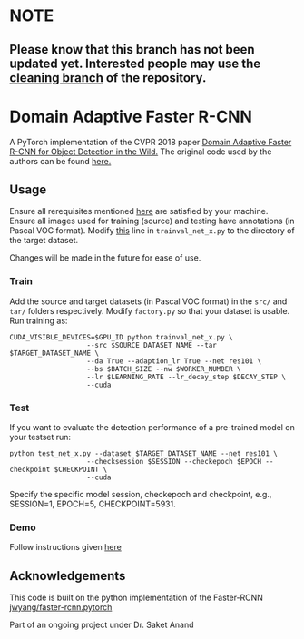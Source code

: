 # NOTE
## Please know that this branch has not been updated yet. Interested people may use the [cleaning branch](https://github.com/divyam02/dafrcnn-pytorch/tree/cleaning) of the repository.

# Domain Adaptive Faster R-CNN

A PyTorch implementation of the CVPR 2018 paper [Domain Adaptive Faster R-CNN for Object Detection in the Wild.](https://arxiv.org/pdf/1803.03243)
The original code used by the authors can be found [here.](https://github.com/yuhuayc/da-faster-rcnn)

## Usage
Ensure all rerequisites mentioned [here](https://github.com/jwyang/faster-rcnn.pytorch) are satisfied by your machine.
Ensure all images used for training (source) and testing have annotations (in Pascal VOC format).
Modify [this](https://github.com/divyam02/dafrcnn-pytorch/blob/e22be667140b7dcfca4325a8e7bb9f325048e124/trainval_net_x.py#L696) line in `trainval_net_x.py` to the directory of the target dataset.

Changes will be made in the future for ease of use.

### Train
Add the source and target datasets (in Pascal VOC format) in the `src/` and `tar/` folders respectively.
Modify `factory.py` so that your dataset is usable.
Run training as:
```
CUDA_VISIBLE_DEVICES=$GPU_ID python trainval_net_x.py \
                   --src $SOURCE_DATASET_NAME --tar $TARGET_DATASET_NAME \
                   --da True --adaption_lr True --net res101 \
                   --bs $BATCH_SIZE --nw $WORKER_NUMBER \
                   --lr $LEARNING_RATE --lr_decay_step $DECAY_STEP \
                   --cuda
```
### Test
If you want to evaluate the detection performance of a pre-trained model on your testset run:
```
python test_net_x.py --dataset $TARGET_DATASET_NAME --net res101 \
                   --checksession $SESSION --checkepoch $EPOCH --checkpoint $CHECKPOINT \
                   --cuda
```
Specify the specific model session, checkepoch and checkpoint, e.g., SESSION=1, EPOCH=5, CHECKPOINT=5931.

### Demo
Follow instructions given [here](https://github.com/jwyang/faster-rcnn.pytorch#demo)

## Acknowledgements
This code is built on the python implementation of the Faster-RCNN [jwyang/faster-rcnn.pytorch](https://github.com/jwyang/faster-rcnn.pytorch)

Part of an ongoing project under Dr. Saket Anand
